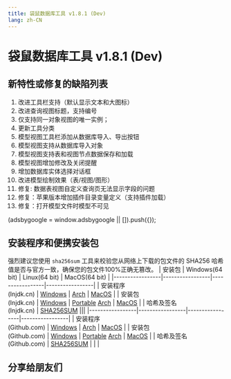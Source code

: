 ```yaml
---
title: 袋鼠数据库工具 v1.8.1 (Dev)
lang: zh-CN
---
```


# 袋鼠数据库工具 v1.8.1 (Dev)

## 新特性或修复的缺陷列表
1. 改进工具栏支持（默认显示文本和大图标）
2. 改进查询视图标题，支持编号
3. 仅支持同一对象视图的唯一实例；
4. 更新工具分类
5. 模型视图工具栏添加从数据库导入、导出按钮
6. 模型视图支持从数据库导入对象
7. 模型视图支持表和视图节点数据保存和加载
8. 模型视图增加修改及关闭提醒
9. 增加数据库实体选择对话框
10. 改进模型绘制效果（表/视图/图形）
11. 修复: 数据表视图自定义查询页无法显示字段的问题
12. 修复：苹果版本增加插件目录变量定义（支持插件加载）
13. 修复：打开模型文件时模型不可见

<div>
    <script2 type="text/javascript" async="true" src="https://pagead2.googlesyndication.com/pagead/js/adsbygoogle.js" />
    <ins class="adsbygoogle"
        style="display:block; text-align:center;"
        data-ad-layout="in-article"
        data-ad-format="fluid"
        data-ad-client="ca-pub-3975819313740938"
        data-ad-slot="6760827895"></ins>
    <script2 type="text/javascript">
        (adsbygoogle = window.adsbygoogle || []).push({});
    </script2>
</div>


## 安装程序和便携安装包 <Badge text="链接已失效" type="warning"/>
强烈建议您使用 `sha256sum` 工具来校验您从网络上下载的包文件的 SHA256 哈希值是否与官方一致，确保您的包文件100%正确无篡改。
| 安装包          | Windows(64 bit) | Linux(64 bit)   | MacOS(64 bit)   |
|-----------------|-----------------|-----------------|-----------------|
| 安装程序<br/>(Injdk.cn) | [Windows](https://d4.injdk.cn/dbkangaroo/v1.8.1.210430/kangaroo-1.8.1.210430-AMD64.exe) | [Arch](https://d4.injdk.cn/dbkangaroo/v1.8.1.210430/kangaroo-1.8.1.210430-1-x86_64.pkg.tar.xz) | [MacOS](https://d4.injdk.cn/dbkangaroo/v1.8.1.210430/kangaroo-1.8.1.210430-macos.dmg) |
| 安装包<br/>(Injdk.cn)  | [Windows](https://d4.injdk.cn/dbkangaroo/v1.8.1.210430/kangaroo-1.8.1.210430-AMD64.7z) | [Portable](https://d4.injdk.cn/dbkangaroo/v1.8.1.210430/kangaroo-1.8.1.210430-portable-x86_64.tar.gz) [Arch](https://d4.injdk.cn/dbkangaroo/v1.8.1.210430/kangaroo-1.8.1.210430-arch.tar.gz) | [MacOS](https://d4.injdk.cn/dbkangaroo/v1.8.1.210430/kangaroo-1.8.1.210430-macos.tar.gz) |
| 哈希及签名<br/>(Injdk.cn) | [SHA256SUM](https://d4.injdk.cn/dbkangaroo/v1.8.1.210430/kangaroo-1.8.1.210430.sha256sum) |||
|-----------------|-----------------|-----------------|-----------------|
| 安装程序<br/>(Github.com) | [Windows](https://github.com/dbkangaroo/kangaroo/releases/download/v1.8.1.210430/kangaroo-1.8.1.210430-AMD64.exe) | [Arch](https://github.com/dbkangaroo/kangaroo/releases/download/v1.8.1.210430/kangaroo-1.8.1.210430-1-x86_64.pkg.tar.xz) | [MacOS](https://github.com/dbkangaroo/kangaroo/releases/download/v1.8.1.210430/kangaroo-1.8.1.210430-macos.dmg) |
| 安装包<br/>(Github.com)  | [Windows](https://github.com/dbkangaroo/kangaroo/releases/download/v1.8.1.210430/kangaroo-1.8.1.210430-AMD64.7z) | [Portable](https://github.com/dbkangaroo/kangaroo/releases/download/v1.8.1.210430/kangaroo-1.8.1.210430-portable-x86_64.tar.gz) [Arch](https://github.com/dbkangaroo/kangaroo/releases/download/v1.8.1.210430/kangaroo-1.8.1.210430-arch.tar.gz) | [MacOS](https://github.com/dbkangaroo/kangaroo/releases/download/v1.8.1.210430/kangaroo-1.8.1.210430-macos.tar.gz) |
| 哈希及签名<br/>(Github.com) | [SHA256SUM](https://github.com/dbkangaroo/kangaroo/releases/download/v1.8.1.210430/kangaroo-1.8.1.210430.sha256sum) | | |

## 分享给朋友们
<social-share :networks="['qq', 'weibo', 'douban', 'facebook', 'twitter', 'telegram', 'line', 'skype', 'linkedin']" />